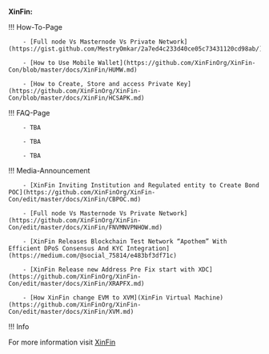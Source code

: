 ﻿**XinFin:**

!!! How-To-Page

        - [Full node Vs Masternode Vs Private Network](https://gist.github.com/MestryOmkar/2a7ed4c233d40ce05c73431120cd98ab/)

        - [How to Use Mobile Wallet](https://github.com/XinFinOrg/XinFin-Con/blob/master/docs/XinFin/HUMW.md)

        - [How to Create, Store and access Private Key](https://github.com/XinFinOrg/XinFin-Con/blob/master/docs/XinFin/HCSAPK.md)


!!! FAQ-Page

        - TBA

        - TBA

        - TBA

!!! Media-Announcement

        - [XinFin Inviting Institution and Regulated entity to Create Bond POC](https://github.com/XinFinOrg/XinFin-Con/edit/master/docs/XinFin/CBPOC.md)

        - [Full node Vs Masternode Vs Private Network](https://github.com/XinFinOrg/XinFin-Con/edit/master/docs/XinFin/FNVMNVPNHOW.md)
        
        - [XinFin Releases Blockchain Test Network “Apothem” With Efficient DPoS Consensus And KYC Integration](https://medium.com/@social_75814/e483bf3df71c)

        - [XinFin Release new Address Pre Fix start with XDC](https://github.com/XinFinOrg/XinFin-Con/edit/master/docs/XinFin/XRAPFX.md)

        - [How XinFin change EVM to XVM](XinFin Virtual Machine)(https://github.com/XinFinOrg/XinFin-Con/edit/master/docs/XinFin/XVM.md)

!!! Info

For more information visit [XinFin](https://howto.xinfin.org)
